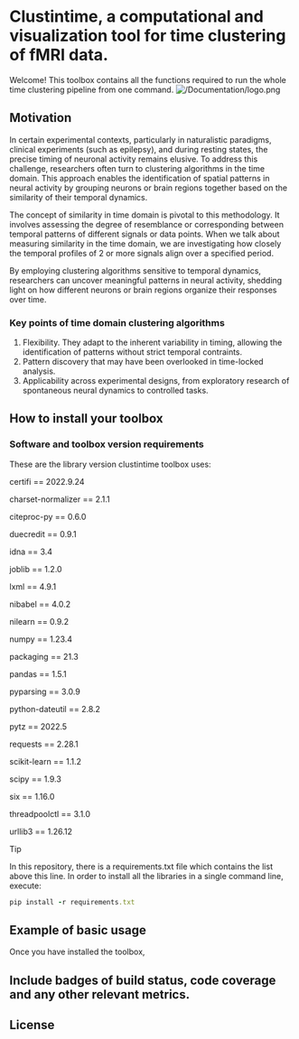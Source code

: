 # Clustintime, a computational and visualization tool for time clustering of fMRI data.

Welcome! This toolbox contains all the functions required to run the whole time clustering pipeline from 
one command.
![/Documentation/logo.png]()


## Motivation

In certain experimental contexts, particularly in naturalistic paradigms, clinical experiments (such as epilepsy), 
and during resting states, the precise timing of neuronal activity remains elusive. 
To address this challenge, researchers often turn to clustering algorithms in the time domain. 
This approach enables the identification of spatial patterns in neural activity by grouping neurons or brain 
regions together based on the similarity of their temporal dynamics.

The concept of similarity in time domain is pivotal to this methodology. It involves assessing the degree of
resemblance or corresponding between temporal patterns of different signals or data points.
When we talk about measuring similarity in the time domain, we are investigating how closely the temporal profiles
of 2 or more signals align over a specified period.

By employing clustering algorithms sensitive to temporal dynamics, researchers can uncover 
meaningful patterns in neural activity, shedding light on how different neurons or brain regions organize their 
responses over time. 


### Key points of time domain clustering algorithms

1. Flexibility. They adapt to the inherent variability in timing, allowing the identification of patterns without
strict temporal contraints.
2. Pattern discovery that may have been overlooked in time-locked analysis.
3. Applicability across experimental designs, from exploratory research of spontaneous neural dynamics to controlled
tasks.


## How to install your toolbox



### Software and toolbox version requirements

These are the library version clustintime toolbox uses: 

certifi == 2022.9.24

charset-normalizer == 2.1.1

citeproc-py == 0.6.0

duecredit == 0.9.1

idna == 3.4

joblib == 1.2.0

lxml == 4.9.1

nibabel == 4.0.2

nilearn == 0.9.2

numpy == 1.23.4

packaging == 21.3

pandas == 1.5.1

pyparsing == 3.0.9

python-dateutil == 2.8.2

pytz == 2022.5

requests == 2.28.1

scikit-learn == 1.1.2

scipy == 1.9.3

six == 1.16.0

threadpoolctl == 3.1.0

urllib3 == 1.26.12


> [!TIP]
> In this repository, there is a requirements.txt file which contains the list above this line. In order to install all the libraries in a single command
line, execute:

``` ruby
pip install -r requirements.txt
```

## Example of basic usage

Once you have installed the toolbox, 


## Include badges of build status, code coverage and any other relevant metrics.


## License

